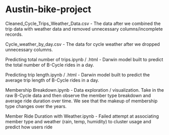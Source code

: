 # Austin-bike-project

Cleaned_Cycle_Trips_Weather_Data.csv - The data after we combined the trip data with weather data and removed unnecessary columns/incomplete records.

Cycle_weather_by_day.csv - The data for cycle weather after we dropped unnecessary columns.

Predicting total number of trips.ipynb / .html - Darwin model built to predict the total number of B-Cycle rides in a day.

Predicting trip length.ipynb / .html - Darwin model built to predict the average trip length of B-Cycle rides in a day.

Membership Breakdown.ipynb - Data exploration / visualization. Take in the raw B-Cycle data and then observe the member type breakdown and average ride duration over time. We see that the makeup of membership type changes over the years.

Member Ride Duration with Weather.ipynb - Failed attempt at associating member type and weather (rain, temp, humidity) to cluster usage and predict how users ride  
